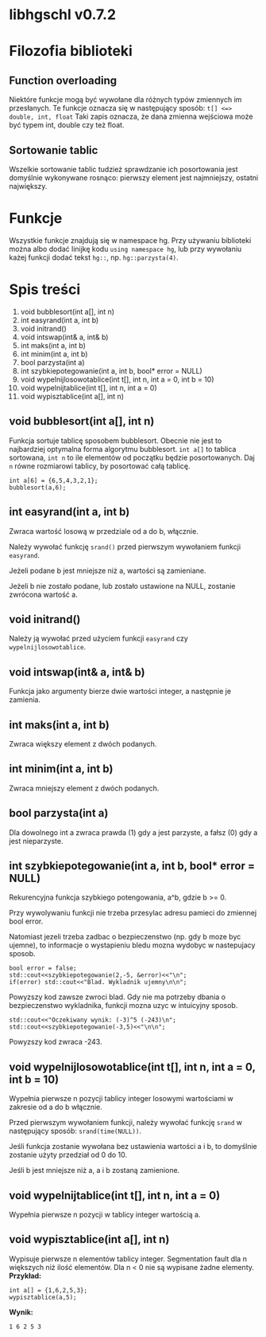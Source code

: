 # libhgschl v0.7.2

# Filozofia biblioteki

## Function overloading
Niektóre funkcje mogą być wywołane dla różnych typów zmiennych im przesłanych. Te funkcje oznacza się w następujący sposób:
`t[] <=> double, int, float`
Taki zapis oznacza, że dana zmienna wejściowa może być typem int, double czy też float.

## Sortowanie tablic

Wszelkie sortowanie tablic tudzież sprawdzanie ich posortowania jest domyślnie wykonywane rosnąco: pierwszy element jest najmniejszy, ostatni największy.

# Funkcje

Wszystkie funkcje znajdują się w namespace hg. Przy używaniu biblioteki można albo dodać linijkę kodu `using namespace hg`, lub przy wywołaniu każej funkcji dodać tekst `hg::`, np. `hg::parzysta(4)`.

# Spis treści

1. void bubblesort(int a[], int n)
2. int easyrand(int a, int b)
3. void initrand()
4. void intswap(int& a, int& b)
5. int maks(int a, int b)
6. int minim(int a, int b)
7. bool parzysta(int a)
8. int szybkiepotegowanie(int a, int b, bool* error = NULL)
9. void wypelnijlosowotablice(int t[], int n, int a = 0, int b = 10)
10. void wypelnijtablice(int t[], int n, int a = 0)
11. void wypisztablice(int a[], int n)

## void bubblesort(int a[], int n)
Funkcja sortuje tablicę sposobem bubblesort. Obecnie nie jest to najbardziej optymalna forma algorytmu bubblesort.
`int a[]` to tablica sortowana, `int n` to ile elementów od początku będzie posortowanych. Daj `n` równe rozmiarowi tablicy, by posortować całą tablicę.

```
int a[6] = {6,5,4,3,2,1};
bubblesort(a,6);
```

## int easyrand(int a, int b)
Zwraca wartość losową w przedziale od a do b, włącznie.

Należy wywołać funkcję `srand()` przed pierwszym wywołaniem funkcji `easyrand`.

Jeżeli podane b jest mniejsze niż a, wartości są zamieniane.

Jeżeli b nie zostało podane, lub zostało ustawione na NULL, zostanie zwrócona wartość a.

## void initrand()
Należy ją wywołać przed użyciem funkcji `easyrand` czy `wypelnijlosowotablice`.

## void intswap(int& a, int& b)
Funkcja jako argumenty bierze dwie wartości integer, a następnie je zamienia.

## int maks(int a, int b)
Zwraca większy element z dwóch podanych.

## int minim(int a, int b)
Zwraca mniejszy element z dwóch podanych.

## bool parzysta(int a)
Dla dowolnego int a zwraca prawda (1) gdy a jest parzyste, a fałsz (0) gdy a jest nieparzyste.

## int szybkiepotegowanie(int a, int b, bool* error = NULL)
Rekurencyjna funkcja szybkiego potengowania, a^b, gdzie b >= 0.

Przy wywolywaniu funkcji nie trzeba przesylac adresu pamieci do zmiennej bool error.

Natomiast jezeli trzeba zadbac o bezpieczenstwo (np. gdy b moze byc ujemne), to informacje o wystapieniu bledu mozna wydobyc w nastepujacy sposob.

```
bool error = false;
std::cout<<szybkiepotegowanie(2,-5, &error)<<"\n";
if(error) std::cout<<"Blad. Wykladnik ujemny\n\n";
```

Powyzszy kod zawsze zwroci blad. Gdy nie ma potrzeby dbania o bezpieczenstwo wykladnika, funkcji mozna uzyc w intuicyjny sposob.

```
std::cout<<"Oczekiwany wynik: (-3)^5 (-243)\n";
std::cout<<szybkiepotegowanie(-3,5)<<"\n\n";
```

Powyzszy kod zwraca -243.

## void wypelnijlosowotablice(int t[], int n, int a = 0, int b = 10)
Wypełnia pierwsze n pozycji tablicy integer losowymi wartościami w zakresie od a do b włącznie.

Przed pierwszym wywołaniem funkcji, należy wywołać funkcję `srand` w następujący sposób: `srand(time(NULL))`.

Jeśli funkcja zostanie wywołana bez ustawienia wartości a i b, to domyślnie zostanie użyty przedział od 0 do 10.

Jeśli b jest mniejsze niż a, a i b zostaną zamienione.

## void wypelnijtablice(int t[], int n, int a = 0)
Wypełnia pierwsze n pozycji w tablicy integer wartością a.

## void wypisztablice(int a[], int n)
Wypisuje pierwsze n elementów tablicy integer. Segmentation fault dla n większych niż ilość elementów. Dla n < 0 nie są wypisane żadne elementy.
**Przykład:**
```
int a[] = {1,6,2,5,3};
wypisztablice(a,5);
```
**Wynik:**
```
1 6 2 5 3
```